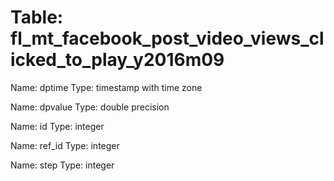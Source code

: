 Table: fl_mt_facebook_post_video_views_clicked_to_play_y2016m09
===============================================================

Name: dptime
Type: timestamp with time zone

Name: dpvalue
Type: double precision

Name: id
Type: integer

Name: ref_id
Type: integer

Name: step
Type: integer


